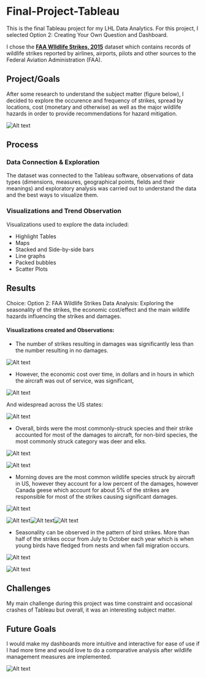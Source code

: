 # Final-Project-Tableau
This is the final Tableau project for my LHL Data Analytics. For this project, I selected Option 2: Creating Your Own Question and Dashboard.

I chose the [**FAA WIldlife Strikes, 2015**](https://drive.google.com/drive/folders/1A02_9D5_sbLyrjnaDDiOEUvDY5qzKGJt?usp=sharing) dataset which contains records of wildlife strikes reported by airlines, airports, pilots and other sources to the Federal Aviation Administration (FAA).

## Project/Goals
After some research to understand the subject matter (figure below), I decided to explore the occurence and frequency of strikes, spread by locations, cost (monetary and otherwise) as well as the major wildlife hazards in order to provide recommendations for hazard mitigation.

![Alt text](FAA_3.jpg)

## Process
### Data Connection & Exploration
The dataset was connected to the Tableau software, observations of data types (dimensions, measures, geographical points, fields and their meanings) and exploratory analysis was carried out to understand the data and the best ways to visualize them.

### Visualizations and Trend Observation
Visualizations used to explore the data included:
- Highlight Tables
- Maps
- Stacked and Side-by-side bars
- Line graphs
- Packed bubbles
- Scatter Plots


## Results
Choice: Option 2: FAA Wildlife Strikes
Data Analysis: Exploring the seasonality of the strikes, the economic cost/effect and the main wildlife hazards influencing the strikes and damages.

#### Visualizations created and Observations: 
- The number of strikes resulting in damages was significantly less than the number resulting in no damages.

![Alt text](<Overall Damage.png>)

- However, the economic cost over time, in dollars and in hours in which the aircraft was out of service, was significant,

 ![Alt text](<Economic Cost.png>)

 And widespread across the US states:

 ![Alt text](<Effect Cost per State.png>)

- Overall, birds were the most commonly-struck species and their strike accounted for most of the damages to aircraft, for non-bird species, the most commonly struck category was deer and elks.

![Alt text](<Damage by Animal Category.png>)

![Alt text](<Effect Rank of Cost per Strike by Animal Order.png>)

- Morning doves are the most common wildlife species struck by aircraft in US, however they account for a low percent of the damages, however Canada geese which account for about 5% of the strikes are responsible for most of the strikes causing significant damages.

![Alt text](<Word Cloud.png>)

![Alt text](<Strikes per species_Top 20 No of Strikes.png>)![Alt text](<Strikes per species_Cost in dollars.png>)![Alt text](<Strikes per species_out of service cost.png>)

- Seasonality can be observed in the pattern of bird strikes. More than half of the strikes occur from July to October each year which is when young birds have fledged from nests and when fall migration occurs.

![Alt text](<Seasonality of strikes.png>)

![Alt text](<Species Strike & Cost Impact Over Time.png>)

## Challenges 
My main challenge during this project was time constraint and occasional crashes of Tableau but overall, it was an interesting subject matter.

## Future Goals
I would make my dashboards more intuitive and interactive for ease of use if I had more time and would love to do a comparative analysis after wildlife management measures are implemented.

![Alt text](FAA_last.jpg)
